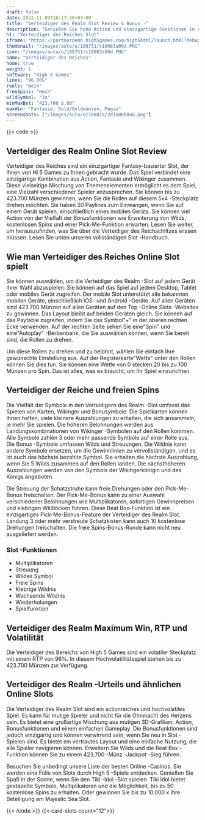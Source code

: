 ```yaml
---
draft: false
date: 2022-11-09T16:17:38+03:00
title: "Verteidiger des Realm Slot Review & Bonus -"
description: "Genießen Sie hohe Action und einzigartige Funktionen in den Verteidigern des Realm Slot von High 5 Games. Kostenlose Spins und ein Pick-Me-Bonus im Angebot! Unsere Bewertung deckt alles ab, was Sie brauchen!"
h1: "Verteidiger des Reiches Slot"
iframe: "https://partnerdemo.high5games.com/high5html/launch.html?debug=true&slamEnabled=on&slamWaitTime=0&playMode=R&currencyCode=EUR&languageCode=en&siteId=FlashLobby&engine=default&quality=HIGH&userId=tester80657696&gameID=2991"
thumbnail: "/images/auto/o/108751/c10083a00d.PNG"
icon: "/images/auto/o/108751/c10083a00d.PNG"
name: "Verteidiger des Reiches"
home: true
weight: 1
software: "High 5 Games"
lines: "96.00%"
reels: "Nein"
freeSpins: "Hoch"
wildSymbol: "Ja"
minMaxBet: "423.700 $.00"
maxWin: "Fantasie, Gold/Goldmünzen, Magie"
screenshots: ["/images/auto/o/108818/2d1a0bb0a8.png"]
---
```


{{< code >}}<h2>Verteidiger des Realm Online Slot Review</h2><p>Verteidiger des Reiches sind ein einzigartiger Fantasy-basierter Slot, der Ihnen von Hi 5 Games zu Ihnen gebracht wurde. Das Spiel verbindet eine einzigartige Kombination aus Action, Fantasie und Wikinger zusammen. Diese vielseitige Mischung von Themenelementen ermöglicht es dem Spiel, eine Vielzahl verschiedener Spieler anzusprechen. Sie können bis zu 423.700 Münzen gewinnen, wenn Sie die Rollen auf diesem 5x4 -Steckplatz drehen möchten. Sie haben 20 Paylines zum Einwangen, wenn Sie auf einem Gerät spielen, einschließlich eines mobilen Geräts. Sie können viel Action von der Vielfalt der Bonusfunktionen wie Erweiterung von Wilds, kostenlosen Spins und einer Pick-Me-Funktion erwarten. Lesen Sie weiter, um herauszufinden, was Sie über die Verteidiger des Reichschlitzes wissen müssen. Lesen Sie unten unseren vollständigen Slot -Handbuch.</p><h2>Wie man Verteidiger des Reiches Online Slot spielt</h2><p>Sie können auswählen, um die Verteidiger des Realm -Slot auf jedem Gerät Ihrer Wahl abzuspielen. Sie können auf das Spiel auf jedem Desktop, Tablet oder mobiles Gerät zugreifen. Der mobile Slot unterstützt alle bekannten mobilen Geräte, einschließlich iOS- und Android -Geräte. Auf allen Geräten sind 423.700 Münzen auf allen Geräten auf den Top -Online Slots -Websites zu gewinnen. Das Layout bleibt auf beiden Geräten gleich. Sie können auf das Paytable zugreifen, indem Sie das Symbol"+" in der oberen rechten Ecke verwenden. Auf der rechten Seite sehen Sie eine"Spin" und eine"Autoplay" -Berbenbank, die Sie auswählen können, wenn Sie bereit sind, die Rollen zu drehen.</p><p>Um diese Rollen zu drehen und zu belohnt, wählen Sie einfach Ihre gewünschte Einstellung aus. Auf der Registerkarte"Wette" unter den Rollen können Sie dies tun. Sie können eine Wette von 0 stecken.20 bis zu 100 Münzen pro Spin. Das ist alles, was es braucht, um Ihr Spiel einzurichten.</p><h2>Verteidiger der Reiche und freien Spins</h2><p>Die Vielfalt der Symbole in den Verteidigern des Realm -Slot umfasst das Spielen von Karten, Wikinger und Bonusymbole. Die Spielkarten können Ihnen helfen, viele kleinere Auszahlungen zu erhalten, die sich ansammeln, je mehr Sie spielen. Die höheren Belohnungen werden aus Landungskombinationen von Wikinger -Symbolen auf den Rollen kommen. Alle Symbole zahlen 3 oder mehr passende Symbole auf einer Rolle aus. Die Bonus -Symbole umfassen Wilds und Streuungen. Die Wildnis kann andere Symbole ersetzen, um die Gewinnlinien zu vervollständigen, und es ist auch das höchste bezahlte Symbol. Sie erhalten die höchste Auszahlung, wenn Sie 5 Wilds zusammen auf den Rollen landen. Die nächsthöheren Auszahlungen werden von den Symbols der Wikingerkönigin und des Königs angeboten.</p><p>Die Streuung der Schatzstruhe kann freie Drehungen oder den Pick-Me-Bonus freischalten. Der Pick-Me-Bonus kann zu einer Auswahl verschiedener Belohnungen wie Multiplikatoren, sofortigen Gewinnpreisen und klebrigen Wildlöcken führen. Diese Beat Box-Funktion ist ein einzigartiges Pick-Me-Bonus-Feature der Verteidiger des Realm Slot. Landung 3 oder mehr verstreute Schatzkisten kann auch 10 kostenlose Drehungen freischalten. Die freie Spins-Bonus-Runde kann nicht neu ausgeliefert werden.</p><h3>
Slot -Funktionen</h3><ul>
<li></span>
Multiplikatoren</li>
<li></span>
Streuung</li>
<li></span>
Wildes Symbol</li>
<li></span>
Freie Spins</li>
<li></span>
Klebrige Wildnis</li>
<li></span>
Wachsende Wildnis</li>
<li></span>
Wiederholungen</li>
<li></span>
Spielfunktion</li></ul><h2>Verteidiger des Realm Maximum Win, RTP und Volatilität</h2><p>Die Verteidiger des Bereichs von High 5 Games sind ein volatiler Steckplatz mit einem RTP von 96%. In diesem Hochvolatilitätsspiel stehen bis zu 423.700 Münzen zur Verfügung.</p><h2>Verteidiger des Realm -Urteils und ähnlichen Online Slots</h2><p>Die Verteidiger des Realm Slot sind ein actionreiches und hochvolatiles Spiel. Es kann für mutige Spieler und nicht für die Ohnmacht des Herzens sein. Es bietet eine großartige Mischung aus mutigen 3D-Grafiken, Action, Bonusfunktionen und einem einfachen Gameplay. Die Bonusfunktionen sind jedoch einzigartig und können verwirrend sein, wenn Sie neu in Slot -Spielen sind. Es bietet ein vertrautes Layout und eine einfache Nutzung, die alle Spieler navigieren können. Erweitern Sie Wilds und die Beat Box -Funktion können Sie zu einem 423.700 -Münz -Jackpot -Sieg führen.</p><p>Besuchen Sie unbedingt unsere Liste der besten Online -Casinos. Sie werden eine Fülle von Slots durch High 5 -Spiele entdecken. Genießen Sie Spaß in der Sonne, wenn Sie den Tiki -Idol -Slot spielen. Tiki Idol bietet gestapelte Symbole, Multiplikatoren und die Möglichkeit, bis zu 50 kostenlose Spins zu erhalten. Oder gewinnen Sie bis zu 10.000 x Ihre Beteiligung am Majestic Sea Slot.</p>{{< /code >}}
{{< card-slots count="12">}}